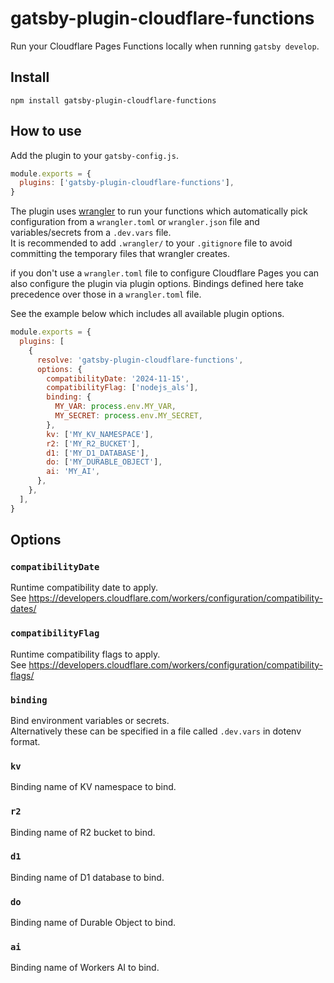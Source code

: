 # gatsby-plugin-cloudflare-functions

Run your Cloudflare Pages Functions locally when running `gatsby develop`.

## Install

```shell
npm install gatsby-plugin-cloudflare-functions
```

## How to use

Add the plugin to your `gatsby-config.js`.

```javascript
module.exports = {
  plugins: ['gatsby-plugin-cloudflare-functions'],
}
```

The plugin uses [wrangler](https://www.npmjs.com/package/wrangler) to run your functions which
automatically pick configuration from a `wrangler.toml` or `wrangler.json` file and
variables/secrets from a `.dev.vars` file.  
It is recommended to add `.wrangler/` to your `.gitignore` file to avoid committing the temporary
files that wrangler creates.

if you don't use a `wrangler.toml` file to configure Cloudflare Pages you can also configure the
plugin via plugin options. Bindings defined here take precedence over those in a `wrangler.toml`
file.

See the example below which includes all available plugin options.

```javascript
module.exports = {
  plugins: [
    {
      resolve: 'gatsby-plugin-cloudflare-functions',
      options: {
        compatibilityDate: '2024-11-15',
        compatibilityFlag: ['nodejs_als'],
        binding: {
          MY_VAR: process.env.MY_VAR,
          MY_SECRET: process.env.MY_SECRET,
        },
        kv: ['MY_KV_NAMESPACE'],
        r2: ['MY_R2_BUCKET'],
        d1: ['MY_D1_DATABASE'],
        do: ['MY_DURABLE_OBJECT'],
        ai: 'MY_AI',
      },
    },
  ],
}
```

## Options

### `compatibilityDate`

Runtime compatibility date to apply.  
See <https://developers.cloudflare.com/workers/configuration/compatibility-dates/>

### `compatibilityFlag`

Runtime compatibility flags to apply.  
See <https://developers.cloudflare.com/workers/configuration/compatibility-flags/>

### `binding`

Bind environment variables or secrets.  
Alternatively these can be specified in a file called `.dev.vars` in dotenv format.

### `kv`

Binding name of KV namespace to bind.

### `r2`

Binding name of R2 bucket to bind.

### `d1`

Binding name of D1 database to bind.

### `do`

Binding name of Durable Object to bind.

### `ai`

Binding name of Workers AI to bind.
